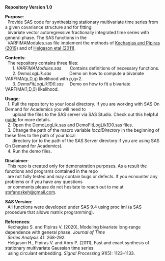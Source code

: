 **Repository Version 1.0** <br>

**Purpose**:<br>
&nbsp; Provide SAS code for synthesizing stationary multivariate time series from a given covariance structure and for fitting  <br>
&nbsp; bivariate vector autoregressive fractionally integrated time series with general phase. The SAS functions in the  <br> 
&nbsp; VARFIMAModules.sas file implement the methods of <a href="https://onlinelibrary.wiley.com/doi/abs/10.1111/jtsa.12504">Kechagias and Pipiras (2019)</a> and of <a href="https://www.sciencedirect.com/science/article/abs/pii/S0165168410004019">Helgason etal (2011)</a>.


**Contents**:<br>
&nbsp;   The repository contains three files: <br>
&nbsp; &nbsp; &nbsp;    1. <i>VARFIMAModules.sas</i>  &nbsp; &nbsp; &nbsp; Contains definitions of necessary functions. <br>
&nbsp; &nbsp; &nbsp;    2. <i>DemoLogLik.sas</i>      &nbsp; &nbsp; &nbsp; &nbsp; &nbsp; &nbsp; &nbsp; Demo on how to compute a bivariate VARFIMA(p,D,q) likelihood with p,q<2. <br>
&nbsp; &nbsp; &nbsp;    3. <i>DemoFitLogLik1D0.sas</i> &nbsp; &nbsp; Demo on how to fit a bivariate VARFIMA(1,D,0) likelihood.
  
**Usage**: <br>
&nbsp;  1. Pull the repository to your local directory. If you are working with SAS On Demand for Academics you will need to <br>
&nbsp;  &nbsp; &nbsp;  upload the files to the SAS server via SAS Studio. Check out this helpful <a href="https://support.sas.com/ondemand/manuals/UploadingDataUsers.pdf">guide</a> for more details. <br>
&nbsp;  2. Open the DemoLogLik.sas and DemoFitLogLik1D0.sas files.  <br>
&nbsp;  3. Change the path of the macro variable <i>localDirectory</i> in the beginning of these files to the path of your local <br> 
&nbsp; &nbsp; &nbsp;   directory (or to the path of the SAS Server directory if you are using SAS On Demand for Academics). <br>
&nbsp;  4. Run the demo files.


**Disclaimer**: <br>
&nbsp;  This repo is created only for demonstration purposes. As a result the functions and programs contained in the repo <br>
&nbsp;  are not fully tested and may contain bugs or defects. If you ecnounter any problems or if you have any questions <br> 
&nbsp;  or comments please do not hesitate to reach out to me at stefanoskeh@gmail.com.

**SAS Version**: <br>
&nbsp;  All functions were developed under SAS 9.4 using proc iml (a SAS procedure that allows matrix programming). 

**References**: <br>
&nbsp;  Kechagias S. and Pipiras V. (2020), Modeling bivariate long‐range dependence with general phase. <i>Journal of Time <br> 
&nbsp;  Series Analysis</i> 41: 268-292. <br>
&nbsp;  Helgason H., Pipiras V. and Abry P. (2011), Fast and exact synthesis of stationary multivariate Gaussian time series <br>
&nbsp;  using circulant embedding. <i>Signal Processing</i> 91(5): 1123–1133.
